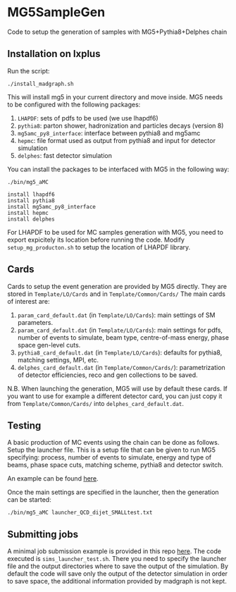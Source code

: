 # MG5SampleGen
Code to setup the generation of samples with MG5+Pythia8+Delphes chain

## Installation on lxplus

Run the script:

```
./install_madgraph.sh

```

This will install mg5 in your current directory and move inside.
MG5 needs to be configured with the following packages:

1. ```LHAPDF```: sets of pdfs to be used (we use lhapdf6)
2. ```pythia8```: parton shower, hadronization and particles decays (version 8)
3. ```mg5amc_py8_interface```: interface between pythia8 and mg5amc
4. ```hepmc```: file format used as output from pythia8 and input for detector simulation
5. ```delphes```: fast detector simulation

You can install the packages to be interfaced with MG5 in the following way:

```
./bin/mg5_aMC

install lhapdf6
install pythia8
install mg5amc_py8_interface
install hepmc
install delphes

```

For LHAPDF to be used for MC samples generation with MG5, you need to export expicitely its location before running the code.
Modify ```setup_mg_producton.sh``` to setup the location of LHAPDF library.

## Cards

Cards to setup the event generation are provided by MG5 directly. They are stored in ```Template/LO/Cards``` and in ```Template/Common/Cards/```
The main cards of interest are:

1. ```param_card_default.dat``` (in ```Template/LO/Cards```): main settings of SM parameters.
2. ```param_card_default.dat``` (in ```Template/LO/Cards```): main settings for pdfs, number of events to simulate, beam type, centre-of-mass energy, phase space gen-level cuts.
3. ```pythia8_card_default.dat``` (in ```Template/LO/Cards```): defaults for pythia8, matching settings, MPI, etc.
4. ```delphes_card_default.dat``` (in ```Template/Common/Cards/```): parametrization of detector efficiencies, reco and gen collections to be saved.

N.B. When launching the generation, MG5 will use by default these cards. If you want to use for example a different detector card, you can just copy it from ```Template/Common/Cards/``` into ```delphes_card_default.dat```.

## Testing 

A basic production of MC events using the chain can be done as follows.
Setup the launcher file. This is a setup file that can be given to run MG5 specifying: process, number of events to simulate, energy and type of beams, phase space cuts, matching scheme, pythia8 and detector switch.

An example can be found [here](https://github.com/cesarecazzaniga/MG5SampleGen/blob/main/launch_files_examples/launcher_QCD_dijet_SMALLtest.txt).

Once the main settings are specified in the launcher, then the generation can be started:

```
./bin/mg5_aMC launcher_QCD_dijet_SMALLtest.txt

```

## Submitting jobs

A minimal job submission example is provided in this repo [here](https://github.com/cesarecazzaniga/MG5SampleGen/tree/main/condor_submit).
The code executed is ```sims_launcher_test.sh```. There you need to specify the launcher file and the output directories where to save the output of the simulation.
By default the code will save only the output of the detector simulation in order to save space, the additional information provided by madgraph is not kept.






